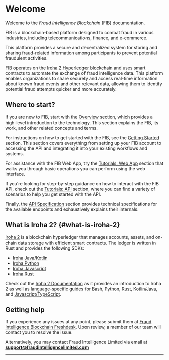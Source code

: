 # Welcome

Welcome to the _Fraud Intelligence Blockchain_ (FIB) documentation.

FIB is a blockchain-based platform designed to combat fraud in various industries, including telecommunications, finance, and e-commerce.

This platform provides a secure and decentralized system for storing and sharing fraud-related information among participants to prevent potential fraudulent activities.

FIB operates on the [Iroha 2 Hyperledger blockchain](/#what-is-iroha-2) and uses smart contracts to automate the exchange of fraud intelligence data. This platform enables organizations to share securely and access real-time information about known fraud events and other relevant data, allowing them to identify potential fraud attempts quicker and more accurately.

## Where to start?

If you are new to FIB, start with the [Overview](./overview.md) section, which provides a high-level introduction to the technology. This section explains the FIB, its work, and other related concepts and terms.

For instructions on how to get started with the FIB, see the [Getting Started](./getting-started.md) section. This section covers everything from setting up your FIB account to accessing the API and integrating it into your existing workflows and systems.

For assistance with the FIB Web App, try the [Tutorials: Web App](./tutorials-web.md) section that walks you through basic operations you can perform using the web interface.

If you're looking for step-by-step guidance on how to interact with the FIB API, check out the [Tutorials: API](./tutorials-api.md) section, where you can find a variety of scenarios to help you get started with the API.

Finally, the [API Specification](./api-specification.md) section provides technical specifications for the available endpoints and exhaustively explains their internals.

## What is Iroha 2? {#what-is-iroha-2}

[Iroha 2](https://github.com/hyperledger/iroha/tree/iroha2) is a blockchain hyperledger that manages accounts, assets, and on-chain data storage with efficient smart contracts. The ledger is written in Rust and provides the following SDKs:

- [Iroha Java/Kotlin](https://github.com/hyperledger/iroha-java/tree/iroha2-stable)
- [Iroha Python](https://github.com/hyperledger/iroha-python/tree/stable)
- [Iroha Javascript](https://github.com/hyperledger/iroha-javascript/tree/stable)
- [Iroha Rust](https://github.com/hyperledger/iroha/tree/stable/client)

Check out the [Iroha 2 Documentation](https://docs.iroha.tech/) as it provides an introduction to Iroha 2 as well as language-specific guides for [Bash](https://docs.iroha.tech/guide/get-started/bash.html), [Python](https://docs.iroha.tech/guide/get-started/python.html), [Rust](https://docs.iroha.tech/guide/get-started/rust.html), [Kotlin/Java](https://docs.iroha.tech/guide/get-started/kotlin-java.html), and [Javascript/TypeScript](https://docs.iroha.tech/guide/get-started/javascript.html).

## Getting help

If you experience any issues at any point, please submit them at [Fraud Intelligence Blockchain Freshdesk](https://fraudintelligenceblockchain.freshdesk.com). Upon review, a member of our team will contact you to resolve the issue.

Alternatively, you may contact Fraud Intelligence Limited via email at **[support@fraudintelligencelimited.com](mailto:support@fraudintelligencelimited.com)**

---

<CompaniesLogos location="docs" />
